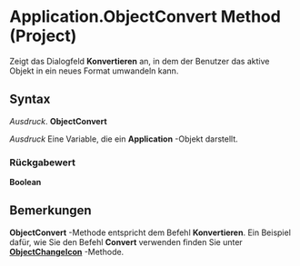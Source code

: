 
# Application.ObjectConvert Method (Project)

Zeigt das Dialogfeld  **Konvertieren** an, in dem der Benutzer das aktive Objekt in ein neues Format umwandeln kann.


## Syntax

 _Ausdruck_. **ObjectConvert**

 _Ausdruck_ Eine Variable, die ein **Application** -Objekt darstellt.


### Rückgabewert

 **Boolean**


## Bemerkungen

 **ObjectConvert** -Methode entspricht dem Befehl **Konvertieren**. Ein Beispiel dafür, wie Sie den Befehl  **Convert** verwenden finden Sie unter **[ObjectChangeIcon](8153748e-9b46-5d57-eaaf-0f09564c55e4.md)** -Methode.

